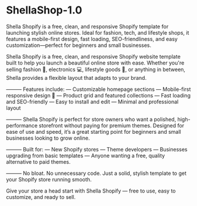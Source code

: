 # ShellaShop-1.0
Shella Shopify is a free, clean, and responsive Shopify template for launching stylish online stores. Ideal for fashion, tech, and lifestyle shops, it features a mobile-first design, fast loading, SEO-friendliness, and easy customization—perfect for beginners and small businesses.

Shella Shopify is a free, clean, and responsive Shopify website template built to help you launch a beautiful online store with ease. Whether you're selling fashion 👗, electronics 💻, lifestyle goods 🧴, or anything in between, Shella provides a flexible layout that adapts to your brand.

——— Features include: — Customizable homepage sections — Mobile-first responsive design 📱 — Product grid and featured collections — Fast loading and SEO-friendly — Easy to install and edit — Minimal and professional layout

——— Shella Shopify is perfect for store owners who want a polished, high-performance storefront without paying for premium themes. Designed for ease of use and speed, it’s a great starting point for beginners and small businesses looking to grow online.

——— Built for: — New Shopify stores — Theme developers — Businesses upgrading from basic templates — Anyone wanting a free, quality alternative to paid themes.

——— No bloat. No unnecessary code. Just a solid, stylish template to get your Shopify store running smooth.

Give your store a head start with Shella Shopify — free to use, easy to customize, and ready to sell.
